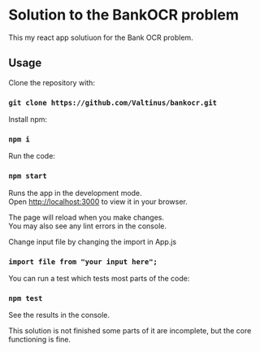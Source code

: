 # Solution to the BankOCR problem

This my react app solutiuon for the Bank OCR problem.

## Usage

Clone the repository with:
### `git clone https://github.com/Valtinus/bankocr.git`


Install npm:
### `npm i`


Run the code:
### `npm start`

Runs the app in the development mode.\
Open [http://localhost:3000](http://localhost:3000) to view it in your browser.

The page will reload when you make changes.\
You may also see any lint errors in the console.

Change input file by changing the import in App.js
### `import file from "your input here";`


You can run a test which tests most parts of the code:
### `npm test`
See the results in the console.


This solution is not finished some parts of it are incomplete, but the core functioning is fine.
